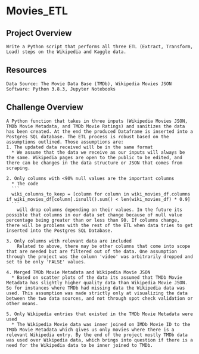 # Movies_ETL

## Project Overview
	Write a Python script that performs all three ETL (Extract, Transform, Load) steps on the Wikipedia and Kaggle data. 

## Resources
	Data Source: The Movie Data Base (TMDb), Wikipedia Movies JSON
	Software: Python 3.8.3, Jupyter Notebooks

## Challenge Overview
	A Python function that takes in three inputs (Wikipedia Movies JSON, TMDb Movie Metadata, and TMDb Movie Ratings) and sanitizes the data has been created. At the end the produced Dataframe is inserted into a Postgres SQL database. The ETL process is robust based on the assumptions outlined. Those assumptions are:
	1. The updated data received will be in the same format
	  * We assume that the data we receive as our inputs will always be the same. Wikipedia pages are open to the public to be edited, and there can be changes in the data structure or JSON that comes from scraping.
	
	2. Only columns with <90% null values are the important columns
	  * The code 
	  ``` 
	  wiki_columns_to_keep = [column for column in wiki_movies_df.columns if wiki_movies_df[column].isnull().sum() < len(wiki_movies_df) * 0.9] 
	  ``` 
		will drop columns depending on their values. In the future its possible that columns in our data set change because of null value percentage being greater than or less than 90. If columns change, there will be problems with the rest of the ETL when data tries to get inserted into the Postgres SQL Database.
	 
	3. Only columns with relevant data are included
		Related to above, there may be other columns that come into scope that are needed but are filtered out of the data. One assumption through the project was the column 'video' was arbitrarily dropped and set to be only 'FALSE' values. 
	
	4. Merged TMDb Movie Metadata and Wikipedia Movie JSON  
	  * Based on scatter plots of the data its assumed that TMDb Movie Metadata has slightly higher quality data than Wikipedia Movie JSON. So for instances where TMDb had missing data the Wikipedia data was used. This assumption was made strictly only at visualizing the data between the two data sources, and not through spot check validation or other means.
	
	5. Only Wikipedia entries that existed in the TMDb Movie Metadata were used
	  * The Wikipedia Movie data was inner joined on IMDb Movie ID to the TMDb Movie Metadata which gives us only movies where there is a relevant Wikipedia entry. By the end of the project mostly TMDb data was used over Wikipedia data, which brings into question if there is a need for the Wikipedia data to be inner joined to TMDb. 
	